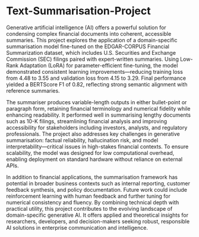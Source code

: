 # Text-Summarisation-Project
Generative artificial intelligence (AI) offers a powerful solution for condensing complex financial documents into coherent, accessible summaries. This project explores the application of a domain-specific summarisation model fine-tuned on the EDGAR-CORPUS Financial Summarization dataset, which includes U.S. Securities and Exchange Commission (SEC) filings paired with expert-written summaries. Using Low-Rank Adaptation (LoRA) for parameter-efficient fine-tuning, the model demonstrated consistent learning improvements—reducing training loss from 4.48 to 3.55 and validation loss from 4.15 to 3.29. Final performance yielded a BERTScore F1 of 0.82, reflecting strong semantic alignment with reference summaries.

The summariser produces variable-length outputs in either bullet-point or paragraph form, retaining financial terminology and numerical fidelity while enhancing readability. It performed well in summarising lengthy documents such as 10-K filings, streamlining financial analysis and improving accessibility for stakeholders including investors, analysts, and regulatory professionals.
The project also addresses key challenges in generative summarisation: factual reliability, hallucination risk, and model interpretability—critical issues in high-stakes financial contexts. To ensure scalability, the model was designed for low computational overhead, enabling deployment on standard hardware without reliance on external APIs.

In addition to financial applications, the summarisation framework has potential in broader business contexts such as internal reporting, customer feedback synthesis, and policy documentation. Future work could include reinforcement learning with human feedback and further tuning for numerical consistency and fluency. By combining technical depth with practical utility, this project contributes to the evolving landscape of domain-specific generative AI. It offers applied and theoretical insights for researchers, developers, and decision-makers seeking robust, responsible AI solutions in enterprise communication and intelligence.

